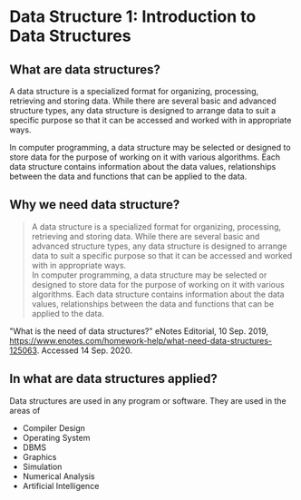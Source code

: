# Data Structure 1: Introduction to Data Structures



## What are data structures?
A data structure is a specialized format for organizing, processing, retrieving and storing data. While there are several basic and advanced structure types, any data structure is designed to arrange data to suit a specific purpose so that it can be accessed and worked with in appropriate ways.  

In computer programming, a data structure may be selected or designed to store data for the purpose of working on it with various algorithms. Each data structure contains information about the data values, relationships between the data and functions that can be applied to the data.
## Why we need data structure?
>A data structure is a specialized format for organizing, processing, retrieving and storing data. While there are several basic and advanced structure types, any data structure is designed to arrange data to suit a specific purpose so that it can be accessed and worked with in appropriate ways.  
In computer programming, a data structure may be selected or designed to store data for the purpose of working on it with various algorithms. Each data structure contains information about the data values, relationships between the data and functions that can be applied to the data.

"What is the need of data structures?" eNotes Editorial, 10 Sep. 2019, https://www.enotes.com/homework-help/what-need-data-structures-125063. Accessed 14 Sep. 2020.
## In what are data structures applied? 
Data structures are used in any program or software.
They are used in the areas of
+ Compiler Design
+ Operating System
+ DBMS
+ Graphics
+ Simulation
+ Numerical Analysis
+ Artificial Intelligence